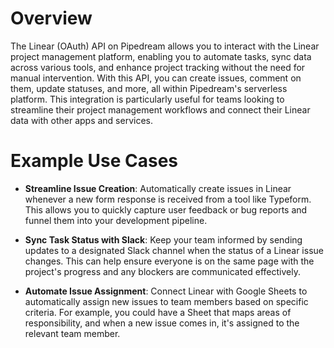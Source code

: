 # Overview

The Linear (OAuth) API on Pipedream allows you to interact with the Linear project management platform, enabling you to automate tasks, sync data across various tools, and enhance project tracking without the need for manual intervention. With this API, you can create issues, comment on them, update statuses, and more, all within Pipedream's serverless platform. This integration is particularly useful for teams looking to streamline their project management workflows and connect their Linear data with other apps and services.

# Example Use Cases

- **Streamline Issue Creation**: Automatically create issues in Linear whenever a new form response is received from a tool like Typeform. This allows you to quickly capture user feedback or bug reports and funnel them into your development pipeline.

- **Sync Task Status with Slack**: Keep your team informed by sending updates to a designated Slack channel when the status of a Linear issue changes. This can help ensure everyone is on the same page with the project's progress and any blockers are communicated effectively.

- **Automate Issue Assignment**: Connect Linear with Google Sheets to automatically assign new issues to team members based on specific criteria. For example, you could have a Sheet that maps areas of responsibility, and when a new issue comes in, it's assigned to the relevant team member.
